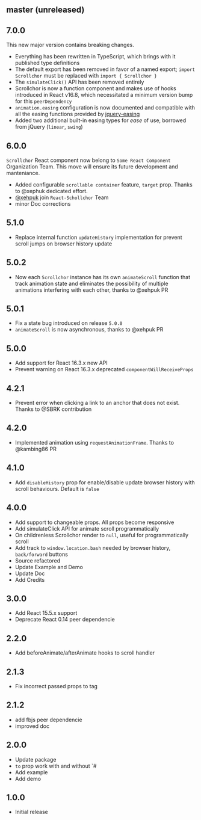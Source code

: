 ## master (unreleased)

## 7.0.0

This new major version contains breaking changes.

- Everything has been rewritten in TypeScript, which brings with it published type definitions
- The default export has been removed in favor of a named export; `import Scrollchor` must be replaced with `import { Scrollchor }`
- The `simulateClick()` API has been removed entirely
- Scrollchor is now a function component and makes use of hooks introduced in React v16.8, which necessitated a minimum version bump for this `peerDependency`
- `animation.easing` configuration is now documented and compatible with all the easing functions provided by [jquery-easing](https://github.com/danro/jquery-easing/blob/master/jquery.easing.js)
- Added two additional built-in easing types for _ease_ of use, borrowed from jQuery (`linear`, `swing`)

## 6.0.0

`Scrollchor` React component now belong to `Some React Component` Organization Team. This move will ensure its future development and manteniance.

- Added configurable `scrollable container` feature, `target` prop. Thanks to @xephuk dedicated effort.
- [@xehpuk](https://github.com/xehpuk) join `React-Schollchor` Team
- minor Doc corrections

## 5.1.0

- Replace internal function `updateHistory` implementation for prevent scroll jumps on browser history update


## 5.0.2

- Now each `Scrollchor` instance has its own `animateScroll` function that track animation state and eliminates the possibility of multiple animations interfering with each other, thanks to @xehpuk PR

## 5.0.1

- Fix a state bug introduced on release `5.0.0`
- `animateScroll` is now asynchronous, thanks to @xehpuk PR

## 5.0.0

- Add support for React 16.3.x new API
- Prevent warning on React 16.3.x deprecated `componentWillReceiveProps`

## 4.2.1

- Prevent error when clicking a link to an anchor that does not exist. Thanks to @SBRK contribution

## 4.2.0

- Implemented animation using `requestAnimationFrame`. Thanks to @kambing86 PR

## 4.1.0

- Add `disableHistory` prop for enable/disable update browser history with scroll behaviours. Default is `false`

## 4.0.0

- Add support to changeable props. All props become responsive
- Add simulateClick API for animate scroll programmatically
- On childrenless Scrollchor render to `null`, useful for programmatically scroll
- Add track to `window.location.bash` needed by browser history, `back/forward` buttons
- Source refactored
- Update Example and Demo
- Update Doc
- Add Credits

## 3.0.0

- Add React 15.5.x support
- Deprecate React 0.14 peer dependencie

## 2.2.0

- Add beforeAnimate/afterAnimate hooks to scroll handler

## 2.1.3

- Fix incorrect passed props to tag

## 2.1.2

- add fbjs peer dependencie
- improved doc

## 2.0.0

- Update package
- `to` prop work with and without `#
- Add example
- Add demo

## 1.0.0

- Initial release

